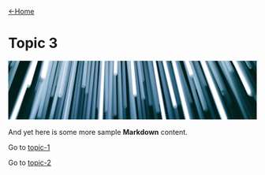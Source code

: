 [←Home](home.md)

# Topic 3

![](images/christopher-burns-Kj2SaNHG-hg-unsplash-cropped.jpg ':class=banner-image')

And yet here is some more sample **Markdown** content.  

Go to [topic-1](topic-1.md)

Go to [topic-2](topic-2.md)